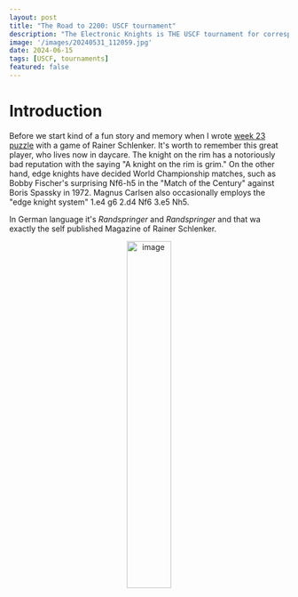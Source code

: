 ```yaml
---
layout: post
title: "The Road to 2200: USCF tournament"
description: "The Electronic Knights is THE USCF tournament for correspondence chess players. Latest update on my standing in Electronic Knights Final and 2024 Prelimanary"
image: '/images/20240531_112059.jpg'
date: 2024-06-15
tags: [USCF, tournaments]
featured: false
---
```


# Introduction

Before we start kind of a fun story and memory when I wrote [week 23 puzzle](https://chess.myvortexcloud.com/puzzles/2024-Week-23/) with a game of Rainer Schlenker. It's worth to remember this great player, who lives now in daycare.
The knight on the rim has a notoriously bad reputation with the saying "A knight on the rim is grim." On the other hand, edge knights have decided World Championship matches, such as Bobby Fischer's surprising Nf6-h5 in the "Match of the Century" against Boris Spassky in 1972. Magnus Carlsen also occasionally employs the "edge knight system" 1.e4 g6 2.d4 Nf6 3.e5 Nh5.

In German language it's *Randspringer* and *Randspringer* and that wa exactly the self published Magazine of Rainer Schlenker.

<div style="text-align: center;">
<img src="{{site.baseurl}}/images/randspringer.jpg" alt="image" width="40%">
</div>


